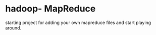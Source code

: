 hadoop- MapReduce
=======================

starting project for adding your own mapreduce files and start playing around.
